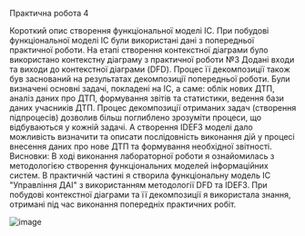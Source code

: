Практична робота 4

Короткий опис створення функціональної моделі ІС.
При побудові функціональної моделі ІС були використані дані з попередньої практичної роботи. На етапі створення контекстної діаграми було використано контекстну діаграму з практичної роботи №3 Додані входи та виходи до контекстної діаграми (DFD). Процес її декомпозиції також був заснований на результатах декомпозиції попередньої роботи.
Були визначені основні задачі, покладені на ІС, а саме: облік нових ДТП, аналіз даних про ДТП, формування звітів та статистики, ведення бази даних учасників ДТП. Процес декомпозиції отриманих задач (створення підпроцесів) дозволив більш поглиблено зрозуміти процеси, що відбуваються у кожній задачі. А створення IDEF3 моделі дало можливість визначити та описати послідовність виконання дій у процесі внесення даних про нове ДТП та формування необхідної звітності.
Висновки:
В ході виконання лабораторної роботи я ознайомилась з методологією створення функціональних моделей інформаційних систем. В практичній частині я створила функціональну модель ІС "Управління ДАІ" з використанням методології DFD та IDEF3. При побудові контекстної діаграми та її декомпозиції я використала знання, отримані під час виконання попередніх практичних робіт.

![image](https://github.com/user-attachments/assets/d53c733b-b468-4ffc-aa9d-ed654b7bb98d)

